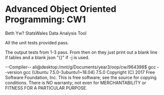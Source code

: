 <h1>Advanced Object Oriented Programming: CW1</h1>
<p>Beth Yw? StatsWales Data Analysis Tool</p>

All the unit tests provided pass.

The output tests from 1-3 pass. From then on they just print out a blank line if tables and a blank json "{}" if -j is used.

--Compiler--
ali@desktop:/mnt/g/Documents/year3/oop/cw/964398$ gcc --version
gcc (Ubuntu 7.5.0-3ubuntu1~18.04) 7.5.0
Copyright (C) 2017 Free Software Foundation, Inc.
This is free software; see the source for copying conditions. There is NO
warranty; not even for MERCHANTABILITY or FITNESS FOR A PARTICULAR PURPOSE.
